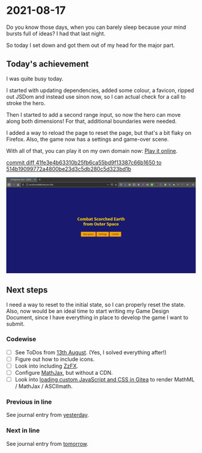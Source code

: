 # 2021-08-17

Do you know those days, when you can barely sleep because your mind bursts
full of ideas? I had that last night.

So today I set down and got them out of my head for the major part.

## Today's achievement

I was quite busy today.

I started with updating dependencies, added some colour, a favicon, ripped out
JSDom and instead use sinon now, so I can actual check for a call to stroke
the hero.

Then I started to add a second range input, so now the hero can move along
both dimensions! For that, additional boundaries were needed.

I added a way to reload the page to reset the page, but that's a bit flaky on
Firefox. Also, the game now has a settings and game-over scene.

With all of that, you can play it on my own domain now:
[Play it online][demo].

[commit diff 41fe3e4b63310b25fb6ca55bd9f13387c66b1650 to 514b19099772a4800be23d3c5db280c5d323bd1b][diff]

![screenshot from 2021-08-17][screenshot]

## Next steps

I need a way to reset to the initial state, so I can properly reset the state.
Also, now would be an ideal time to start writing my Game Design Document,
since I have everything in place to develop the game I want to submit.

### Codewise

- [ ] See ToDos from [13th August][start]. (Yes, I solved everything after!)
- [ ] Figure out how to include icons.
- [ ] Look into including [ZzFX][zzfx].
- [ ] Configure [MathJax][mathjax], but without a CDN.
- [ ] Look into [loading custom JavaScript and CSS in Gitea][css] to render
  MathML / MathJax / ASCIImath.

### Previous in line

See journal entry from [yesterday][yesterday].

### Next in line

See journal entry from [tomorrow][tomorrow].

[css]: https://docs.gitea.io/en-us/external-renderers/#customizing-css
[demo]: https://jaenis.ch/hobbies/coding/demos/js13kgames/2021/
[diff]: https://jaenis.ch/hobbies/coding/repos/ryuno-ki/js13kgames-2021/compare/41fe3e4b63310b25fb6ca55bd9f13387c66b1650...514b19099772a4800be23d3c5db280c5d323bd1b
[mathjax]: https://github.com/go-gitea/gitea/issues/3445#issuecomment-439673050
[screenshot]: ./2021-08-17.png
[start]: ./2021-08-13.md
[tomorrow]: ./2021-08-18.md
[yesterday]: ./2021-08-16.md
[zzfx]: https://killedbyapixel.github.io/ZzFX/
